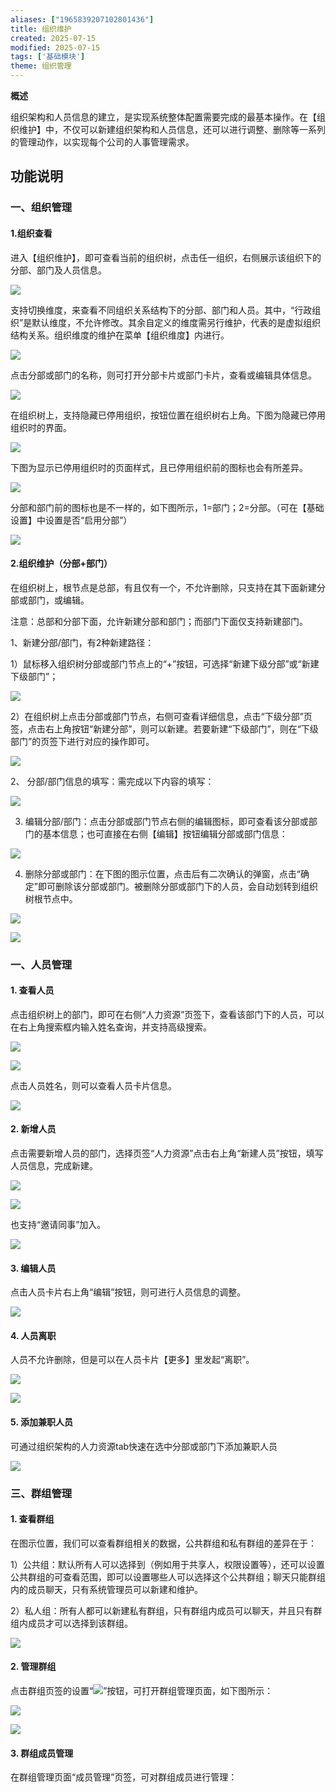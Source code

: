 ```yaml
---
aliases: ["1965839207102801436"]
title: 组织维护
created: 2025-07-15
modified: 2025-07-15
tags: ['基础模块']
theme: 组织管理
---
```


**概述**

组织架构和人员信息的建立，是实现系统整体配置需要完成的最基本操作。在【组织维护】中，不仅可以新建组织架构和人员信息，还可以进行调整、删除等一系列的管理动作，以实现每个公司的人事管理需求。

##

## **功能说明**

### 一、**组织管理**

#### **1.组织查看**

进入【组织维护】，即可查看当前的组织树，点击任一组织，右侧展示该组织下的分部、部门及人员信息。

![](https://myhelpdoc.oss-cn-heyuan.aliyuncs.com/mdimages/d8634a56f49320ef71818c7cb618c623.jpg)

支持切换维度，来查看不同组织关系结构下的分部、部门和人员。其中，“行政组织”是默认维度，不允许修改。其余自定义的维度需另行维护，代表的是虚拟组织结构关系。组织维度的维护在菜单【组织维度】内进行。

![](https://myhelpdoc.oss-cn-heyuan.aliyuncs.com/mdimages/1577185317694b6d11a6e3ab7dc619d3.jpg)

点击分部或部门的名称，则可打开分部卡片或部门卡片，查看或编辑具体信息。

![](https://myhelpdoc.oss-cn-heyuan.aliyuncs.com/mdimages/91071b091c23c785dad823f5e8b05906.jpg)

在组织树上，支持隐藏已停用组织，按钮位置在组织树右上角。下图为隐藏已停用组织时的界面。

![](https://myhelpdoc.oss-cn-heyuan.aliyuncs.com/mdimages/3362cf810bfd91755c4e1580cb99bf07.jpg)

下图为显示已停用组织时的页面样式，且已停用组织前的图标也会有所差异。

![](https://myhelpdoc.oss-cn-heyuan.aliyuncs.com/mdimages/6798de3c05f58b1f7407708151a44ad8.jpg)

分部和部门前的图标也是不一样的，如下图所示，1=部门；2=分部。（可在【基础设置】中设置是否“启用分部”）

![](https://myhelpdoc.oss-cn-heyuan.aliyuncs.com/mdimages/620a9475d56e579a27d8c6f4a73160d7.jpg)

#### **2.组织维护（分部+部门）**

在组织树上，根节点是总部，有且仅有一个，不允许删除，只支持在其下面新建分部或部门，或编辑。

注意：总部和分部下面，允许新建分部和部门；而部门下面仅支持新建部门。

1、新建分部/部门，有2种新建路径：

1）鼠标移入组织树分部或部门节点上的“+”按钮，可选择“新建下级分部”或“新建下级部门”；

![](https://myhelpdoc.oss-cn-heyuan.aliyuncs.com/mdimages/d429dd2bf3bd5c39af8f75e39517b628.jpg)

2）在组织树上点击分部或部门节点，右侧可查看详细信息，点击“下级分部”页签，点击右上角按钮“新建分部”，则可以新建。若要新建“下级部门”，则在“下级部门”的页签下进行对应的操作即可。

![](https://myhelpdoc.oss-cn-heyuan.aliyuncs.com/mdimages/3f97b547ef8c51b3b6873ad2d4574625.jpg)

2、 分部/部门信息的填写：需完成以下内容的填写：

![](https://myhelpdoc.oss-cn-heyuan.aliyuncs.com/mdimages/2d427bd8b5654d8bb0da6f7e8ae68cb2.jpg)

3. 编辑分部/部门：点击分部或部门节点右侧的编辑图标，即可查看该分部或部门的基本信息；也可直接在右侧【编辑】按钮编辑分部或部门信息：

![](https://myhelpdoc.oss-cn-heyuan.aliyuncs.com/mdimages/4542e17de39629e79504ab597a0e7219.jpg)

4. 删除分部或部门：在下图的图示位置，点击后有二次确认的弹窗，点击“确定”即可删除该分部或部门。被删除分部或部门下的人员，会自动划转到组织树根节点中。

![](https://myhelpdoc.oss-cn-heyuan.aliyuncs.com/mdimages/4762584551503c8617e2abe1d9d933c0.jpg)

![](https://myhelpdoc.oss-cn-heyuan.aliyuncs.com/mdimages/fd797646a6c5cc04b65b67425e4441a7.jpg)

### 一、**人员管理**

#### 1. **查看人员**

点击组织树上的部门，即可在右侧“人力资源”页签下，查看该部门下的人员，可以在右上角搜索框内输入姓名查询，并支持高级搜索。

**![](https://myhelpdoc.oss-cn-heyuan.aliyuncs.com/mdimages/ceecd2995f9f1773c5b84758bf441215.jpg)**

![](https://myhelpdoc.oss-cn-heyuan.aliyuncs.com/mdimages/fb31fe0713a4979fb480788c2ce859a5.jpg)

点击人员姓名，则可以查看人员卡片信息。

![](https://myhelpdoc.oss-cn-heyuan.aliyuncs.com/mdimages/bee09f08e5bed8d3609afe09fede11ef.jpg)

#### 2. 新增**人员**

点击需要新增人员的部门，选择页签“人力资源”点击右上角“新建人员”按钮，填写人员信息，完成新建。

![](https://myhelpdoc.oss-cn-heyuan.aliyuncs.com/mdimages/5f42801d4f741961761498e02ebf59a5.jpg)

![](https://myhelpdoc.oss-cn-heyuan.aliyuncs.com/mdimages/4309006bb94fb228a98baadc33bb0c68.jpg)

也支持“邀请同事”加入。

![](https://myhelpdoc.oss-cn-heyuan.aliyuncs.com/mdimages/ebedd396bc48a54a6deaffc03ad114e7.jpg)

#### 3. **编辑人员**

点击人员卡片右上角“编辑”按钮，则可进行人员信息的调整。

![](https://myhelpdoc.oss-cn-heyuan.aliyuncs.com/mdimages/4bf53807d3b62f4f1b9b90145195be80.jpg)

#### 4. **人员离职**

人员不允许删除，但是可以在人员卡片【更多】里发起“离职”。

![](https://myhelpdoc.oss-cn-heyuan.aliyuncs.com/mdimages/93997a5f3b96c5658e8ef8c68812cee5.jpg)

![](https://myhelpdoc.oss-cn-heyuan.aliyuncs.com/mdimages/fd3907f8d31ed34bf661a25e3eec8a8b.jpg)

#### 5. 添加兼职人员

可通过组织架构的人力资源tab快速在选中分部或部门下添加兼职人员

![](https://myhelpdoc.oss-cn-heyuan.aliyuncs.com/mdimages/3ad9fa19f6f9ce052c9ee30dbd287a71.jpg)

### 三、群组**管理**

#### 1. **查看群组**

在图示位置，我们可以查看群组相关的数据，公共群组和私有群组的差异在于：

1）公共组：默认所有人可以选择到（例如用于共享人，权限设置等），还可以设置公共群组的可查看范围，即可以设置哪些人可以选择这个公共群组；聊天只能群组内的成员聊天，只有系统管理员可以新建和维护。

2）私人组：所有人都可以新建私有群组，只有群组内成员可以聊天，并且只有群组内成员才可以选择到该群组。

**![](https://myhelpdoc.oss-cn-heyuan.aliyuncs.com/mdimages/48c01d946c6ac98b173789f3fd0daec1.jpg)**

#### 2. **管理群组**

点击群组页签的设置“![](https://myhelpdoc.oss-cn-heyuan.aliyuncs.com/mdimages/71590e9feb7850148bc4815dbad3c469.jpg)”按钮，可打开群组管理页面，如下图所示：

**![](https://myhelpdoc.oss-cn-heyuan.aliyuncs.com/mdimages/ebd318fda5fbb3b4313b9e78fdddf24f.jpg)**

**![](https://myhelpdoc.oss-cn-heyuan.aliyuncs.com/mdimages/bf65057855a13ad45f5693f694f6a6a6.jpg)**

#### 3. **群组成员管理**

在群组管理页面“成员管理”页签，可对群组成员进行管理：

